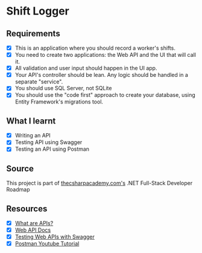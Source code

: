 # Shift Logger


## Requirements
- [x] This is an application where you should record a worker's shifts.
- [x] You need to create two applications: the Web API and the UI that will call it.
- [x] All validation and user input should happen in the UI app.
- [x] Your API's controller should be lean. Any logic should be handled in a separate "service".
- [x] You should use SQL Server, not SQLite
- [x] You should use the "code first" approach to create your database, using Entity Framework's migrations tool.

## What I learnt
- [x] Writing an API
- [x] Testing API using Swagger
- [x] Testing an API using Postman

## Source
This project is part of [thecsharpacademy.com's](https://www.thecsharpacademy.com/) .NET Full-Stack Developer Roadmap

## Resources
- [x] [What are APIs?](https://developer.mozilla.org/en-US/docs/Learn/JavaScript/Client-side_web_APIs/Introduction)
- [x] [Web API Docs](https://docs.microsoft.com/en-us/aspnet/core/tutorials/first-web-api?view=aspnetcore-6.0&tabs=visual-studio)
- [x] [Testing Web APIs with Swagger](https://www.youtube.com/watch?v=IYWOWxw7dys)
- [x] [Postman Youtube Tutorial](https://www.youtube.com/watch?v=FjgYtQK_zLE)

